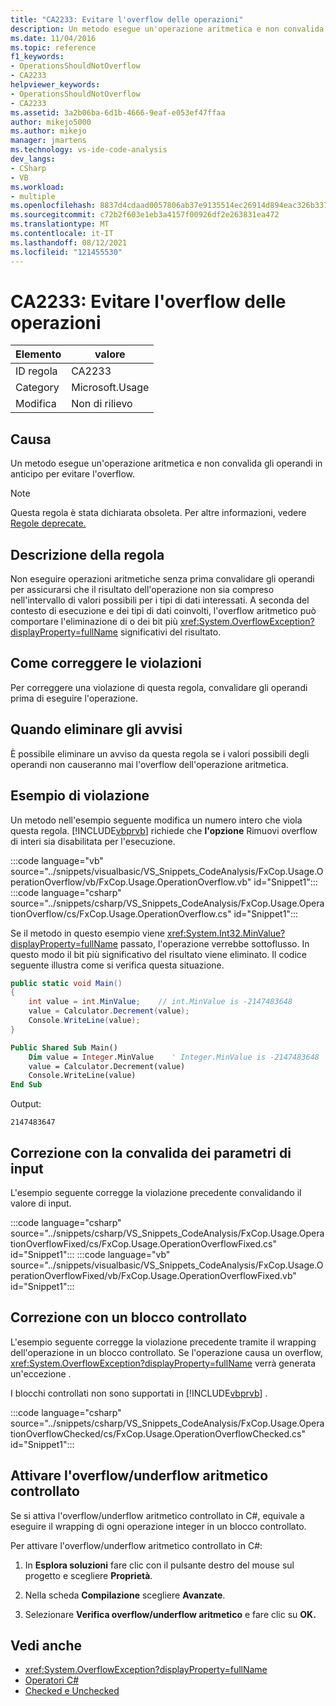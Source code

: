 ```yaml
---
title: "CA2233: Evitare l'overflow delle operazioni"
description: Un metodo esegue un'operazione aritmetica e non convalida gli operandi in anticipo per evitare l'overflow.
ms.date: 11/04/2016
ms.topic: reference
f1_keywords:
- OperationsShouldNotOverflow
- CA2233
helpviewer_keywords:
- OperationsShouldNotOverflow
- CA2233
ms.assetid: 3a2b06ba-6d1b-4666-9eaf-e053ef47ffaa
author: mikejo5000
ms.author: mikejo
manager: jmartens
ms.technology: vs-ide-code-analysis
dev_langs:
- CSharp
- VB
ms.workload:
- multiple
ms.openlocfilehash: 8837d4cdaad0057806ab37e9135514ec26914d894eac326b337df2af6c88c0cc
ms.sourcegitcommit: c72b2f603e1eb3a4157f00926df2e263831ea472
ms.translationtype: MT
ms.contentlocale: it-IT
ms.lasthandoff: 08/12/2021
ms.locfileid: "121455530"
---
```

# <a name="ca2233-operations-should-not-overflow"></a>CA2233: Evitare l'overflow delle operazioni

|Elemento|valore|
|-|-|
|ID regola|CA2233|
|Category|Microsoft.Usage|
|Modifica|Non di rilievo|

## <a name="cause"></a>Causa
Un metodo esegue un'operazione aritmetica e non convalida gli operandi in anticipo per evitare l'overflow.

> [!NOTE]
> Questa regola è stata dichiarata obsoleta. Per altre informazioni, vedere [Regole deprecate.](fxcop-unported-deprecated-rules.md)

## <a name="rule-description"></a>Descrizione della regola

Non eseguire operazioni aritmetiche senza prima convalidare gli operandi per assicurarsi che il risultato dell'operazione non sia compreso nell'intervallo di valori possibili per i tipi di dati interessati. A seconda del contesto di esecuzione e dei tipi di dati coinvolti, l'overflow aritmetico può comportare l'eliminazione di o dei bit più <xref:System.OverflowException?displayProperty=fullName> significativi del risultato.

## <a name="how-to-fix-violations"></a>Come correggere le violazioni

Per correggere una violazione di questa regola, convalidare gli operandi prima di eseguire l'operazione.

## <a name="when-to-suppress-warnings"></a>Quando eliminare gli avvisi

È possibile eliminare un avviso da questa regola se i valori possibili degli operandi non causeranno mai l'overflow dell'operazione aritmetica.

## <a name="example-of-a-violation"></a>Esempio di violazione

Un metodo nell'esempio seguente modifica un numero intero che viola questa regola. [!INCLUDE[vbprvb](../code-quality/includes/vbprvb_md.md)] richiede che **l'opzione** Rimuovi overflow di interi sia disabilitata per l'esecuzione.

:::code language="vb" source="../snippets/visualbasic/VS_Snippets_CodeAnalysis/FxCop.Usage.OperationOverflow/vb/FxCop.Usage.OperationOverflow.vb" id="Snippet1":::
:::code language="csharp" source="../snippets/csharp/VS_Snippets_CodeAnalysis/FxCop.Usage.OperationOverflow/cs/FxCop.Usage.OperationOverflow.cs" id="Snippet1":::

Se il metodo in questo esempio viene <xref:System.Int32.MinValue?displayProperty=fullName> passato, l'operazione verrebbe sottoflusso. In questo modo il bit più significativo del risultato viene eliminato. Il codice seguente illustra come si verifica questa situazione.

```csharp
public static void Main()
{
    int value = int.MinValue;    // int.MinValue is -2147483648
    value = Calculator.Decrement(value);
    Console.WriteLine(value);
}
```

```vb
Public Shared Sub Main()
    Dim value = Integer.MinValue    ' Integer.MinValue is -2147483648
    value = Calculator.Decrement(value)
    Console.WriteLine(value)
End Sub
```

Output:

```text
2147483647
```

## <a name="fix-with-input-parameter-validation"></a>Correzione con la convalida dei parametri di input

L'esempio seguente corregge la violazione precedente convalidando il valore di input.

:::code language="csharp" source="../snippets/csharp/VS_Snippets_CodeAnalysis/FxCop.Usage.OperationOverflowFixed/cs/FxCop.Usage.OperationOverflowFixed.cs" id="Snippet1":::
:::code language="vb" source="../snippets/visualbasic/VS_Snippets_CodeAnalysis/FxCop.Usage.OperationOverflowFixed/vb/FxCop.Usage.OperationOverflowFixed.vb" id="Snippet1":::

## <a name="fix-with-a-checked-block"></a>Correzione con un blocco controllato

L'esempio seguente corregge la violazione precedente tramite il wrapping dell'operazione in un blocco controllato. Se l'operazione causa un overflow, <xref:System.OverflowException?displayProperty=fullName> verrà generata un'eccezione .

I blocchi controllati non sono supportati in [!INCLUDE[vbprvb](../code-quality/includes/vbprvb_md.md)] .

:::code language="csharp" source="../snippets/csharp/VS_Snippets_CodeAnalysis/FxCop.Usage.OperationOverflowChecked/cs/FxCop.Usage.OperationOverflowChecked.cs" id="Snippet1":::

## <a name="turn-on-checked-arithmetic-overflowunderflow"></a>Attivare l'overflow/underflow aritmetico controllato

Se si attiva l'overflow/underflow aritmetico controllato in C#, equivale a eseguire il wrapping di ogni operazione integer in un blocco controllato.

Per attivare l'overflow/underflow aritmetico controllato in C#:

1. In **Esplora soluzioni** fare clic con il pulsante destro del mouse sul progetto e scegliere **Proprietà**.

2. Nella scheda **Compilazione** scegliere **Avanzate**.

3. Selezionare **Verifica overflow/underflow aritmetico** e fare clic su **OK.**

## <a name="see-also"></a>Vedi anche

- <xref:System.OverflowException?displayProperty=fullName>
- [Operatori C#](/dotnet/csharp/language-reference/operators/index)
- [Checked e Unchecked](/dotnet/csharp/language-reference/keywords/checked-and-unchecked)
